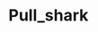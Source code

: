 # Pull_shark
  
        
      
             
        
      
         
       
       
    
     
   
  
